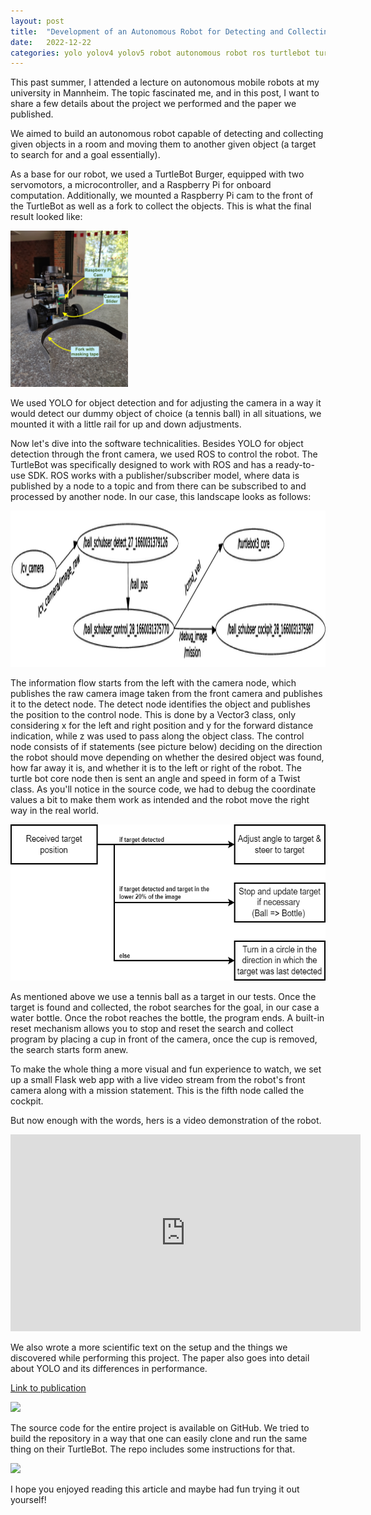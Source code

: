 ```yaml
---
layout: post
title:  "Development of an Autonomous Robot for Detecting and Collecting Objects"
date:   2022-12-22
categories: yolo yolov4 yolov5 robot autonomous robot ros turtlebot turtlebot3 burger object detection
---
```


This past summer, I attended a lecture on autonomous mobile robots at my university in Mannheim. The topic fascinated me, and in this post, I want to share a few details about the project we performed and the paper we published.

We aimed to build an autonomous robot capable of detecting and collecting given objects in a room and moving them to another given object (a target to search for and a goal essentially).

As a base for our robot, we used a TurtleBot Burger, equipped with two servomotors, a microcontroller, and a Raspberry Pi for onboard computation. Additionally, we mounted a Raspberry Pi cam to the front of the TurtleBot as well as a fork to collect the objects. This is what the final result looked like:

<img src="/assets/2022-09-27-autonomous-robot/ball-schubser_front_side_new_desc.jpg" height="250"/>

We used YOLO for object detection and for adjusting the camera in a way it would detect our dummy object of choice (a tennis ball) in all situations, we mounted it with a little rail for up and down adjustments.

Now let's dive into the software technicalities. Besides YOLO for object detection through the front camera, we used ROS to control the robot. The TurtleBot was specifically designed to work with ROS and has a ready-to-use SDK. ROS works with a publisher/subscriber model, where data is published by a node to a topic and from there can be subscribed to and processed by another node. In our case, this landscape looks as follows:

<img src="/assets/2022-09-27-autonomous-robot/ros_graph.png" height="250"/>

The information flow starts from the left with the camera node, which publishes the raw camera image taken from the front camera and publishes it to the detect node. The detect node identifies the object and publishes the position to the control node. This is done by a Vector3 class, only considering x for the left and right position and y for the forward distance indication, while z was used to pass along the object class.
The control node consists of if statements (see picture below) deciding on the direction the robot should move depending on whether the desired object was found, how far away it is, and whether it is to the left or right of the robot. The turtle bot core node then is sent an angle and speed in form of a Twist class. As you'll notice in the source code, we had to debug the coordinate values a bit to make them work as intended and the robot move the right way in the real world.

<img src="/assets/2022-09-27-autonomous-robot/navigation-tree.png" height="250"/>

As mentioned above we use a tennis ball as a target in our tests. Once the target is found and collected, the robot searches for the goal, in our case a water bottle. Once the robot reaches the bottle, the program ends. A built-in reset mechanism allows you to stop and reset the search and collect program by placing a cup in front of the camera, once the cup is removed, the search starts form anew.

To make the whole thing a more visual and fun experience to watch, we set up a small Flask web app with a live video stream from the robot's front camera along with a mission statement. This is the fifth node called the cockpit.

But now enough with the words, hers is a video demonstration of the robot.

<iframe width="560" height="315" src="https://www.youtube.com/embed/InvO-HXr4YA" title="YouTube video player" frameborder="0" allow="accelerometer; autoplay; clipboard-write; encrypted-media; gyroscope; picture-in-picture" allowfullscreen></iframe>

We also wrote a more scientific text on the setup and the things we discovered while performing this project. The paper also goes into detail about YOLO and its differences in performance.

<a href="https://opus.bib.hs-mannheim.de/frontdoor/index/index/docId/100"><p>Link to publication</p><img src="https://opus.bib.hs-mannheim.de/layouts/hsma/img/logo/logo_small.gif" height="20"/></a>

The source code for the entire project is available on GitHub. We tried to build the repository in a way that one can easily clone and run the same thing on their TurtleBot. The repo includes some instructions for that.

<a href="https://github.com/goseind/ball-schubser"><img src="https://gh-card.dev/repos/goseind/ball-schubser.svg?fullname="></a>

I hope you enjoyed reading this article and maybe had fun trying it out yourself!